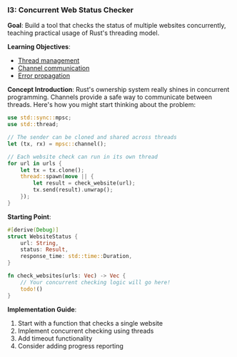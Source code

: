 ### I3: Concurrent Web Status Checker
**Goal**: Build a tool that checks the status of multiple websites concurrently, teaching practical usage of Rust's threading model.

**Learning Objectives**:
- [Thread management](https://doc.rust-lang.org/book/ch16-01-threads.html#creating-a-new-thread-with-spawn)
- [Channel communication](https://doc.rust-lang.org/book/ch16-02-message-passing.html#using-message-passing-to-transfer-data-between-threads)
- [Error propagation](https://doc.rust-lang.org/book/ch09-02-recoverable-errors-with-result.html#propagating-errors)

**Concept Introduction**:
Rust's ownership system really shines in concurrent programming. Channels provide a safe way to communicate between threads. Here's how you might start thinking about the problem:

```rust
use std::sync::mpsc;
use std::thread;

// The sender can be cloned and shared across threads
let (tx, rx) = mpsc::channel();

// Each website check can run in its own thread
for url in urls {
    let tx = tx.clone();
    thread::spawn(move || {
        let result = check_website(url);
        tx.send(result).unwrap();
    });
}
```

**Starting Point**:
```rust
#[derive(Debug)]
struct WebsiteStatus {
    url: String,
    status: Result,
    response_time: std::time::Duration,
}

fn check_websites(urls: Vec) -> Vec {
    // Your concurrent checking logic will go here!
    todo!()
}
```

**Implementation Guide**:
1. Start with a function that checks a single website
2. Implement concurrent checking using threads
3. Add timeout functionality
4. Consider adding progress reporting